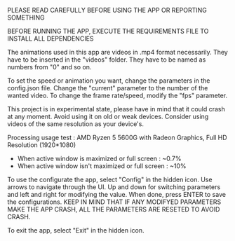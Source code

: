 PLEASE READ CAREFULLY BEFORE USING THE APP OR REPORTING SOMETHING

BEFORE RUNNING THE APP, EXECUTE THE REQUIREMENTS FILE TO INSTALL ALL DEPENDENCIES

The animations used in this app are videos in .mp4 format necessarily.
They have to be inserted in the "videos" folder.
They have to be named as numbers from "0" and so on.

To set the speed or animation you want, change the parameters in the config.json file.
Change the "current" parameter to the number of the wanted video.
To change the frame rate/speed, modify the "fps" parameter.

This project is in experimental state, please have in mind that it could crash at any moment.
Avoid using it on old or weak devices.
Consider using videos of the same resolution as your device's.

Processing usage test : AMD Ryzen 5 5600G with Radeon Graphics, Full HD Resolution (1920*1080)
- When active window is maximized or full screen : ~0.7%
- When active window isn't maximized or full screen : ~10%

To use the configurate the app, select "Config" in the hidden icon.
Use arrows to navigate through the UI.
Up and down for switching parameters and left and right for modifying the value.
When done, press ENTER to save the configurations.
KEEP IN MIND THAT IF ANY MODIFYED PARAMETERS MAKE THE APP CRASH, ALL THE PARAMETERS ARE RESETED TO AVOID CRASH.

To exit the app, select "Exit" in the hidden icon.
